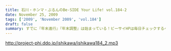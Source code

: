 ```yaml
---
title: 石川・ホンマ・ぶるんのBe-SIDE Your Life! vol.184-2
date: November 25, 2009
tags: ['2009', 'November 2009', 'vol.184']
draft: false
summary: すでに『年末進行』『年末調整』は始まっている！ビーサイHPは毎日チェックするべき！イベント情報が・・・あるの？ないの？ドッチ！NAMAE
---
```


http://project-phi.ddo.jp/ishikawa/ishikawa184_2.mp3